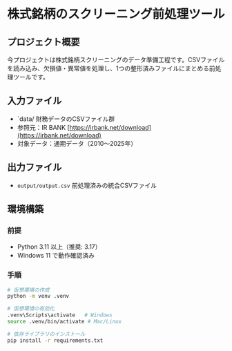 # 株式銘柄のスクリーニング前処理ツール

## プロジェクト概要
今プロジェクトは株式銘柄スクリーニングのデータ準備工程です。CSVファイルを読み込み、欠損値・異常値を処理し、1つの整形済みファイルにまとめる前処理ツールです。

## 入力ファイル
- `data/
  財務データのCSVファイル群
- 参照元：IR BANK
  [https://irbank.net/download](https://irbank.net/download)
- 対象データ：通期データ（2010～2025年）

## 出力ファイル
- `output/output.csv`
  前処理済みの統合CSVファイル

## 環境構築
### 前提
- Python 3.11 以上（推奨: 3.17）
- Windows 11 で動作確認済み

### 手順
```bash
# 仮想環境の作成
python -m venv .venv

# 仮想環境の有効化
.venv\Scripts\activate   # Windows
source .venv/bin/activate # Mac/Linux

# 依存ライブラリのインストール
pip install -r requirements.txt